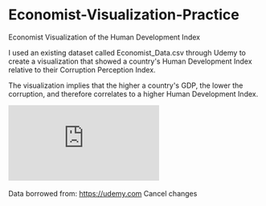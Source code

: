 # Economist-Visualization-Practice

Economist Visualization of the Human Development Index

I used an existing dataset called Economist_Data.csv through Udemy to create a visualization that showed a country's 
Human Development Index relative to their Corruption Perception Index. 

The visualization implies that the higher a country's GDP, the lower the corruption, and therefore correlates to a higher Human Development Index.

![Corruption Perception and Human Development](https://github.com/artwang31/Economist-Demographics-Data-Analysis/blob/master/Corruption-Perception-%26-Human-Development.pdf)



Data borrowed from: https://udemy.com
Cancel changes
